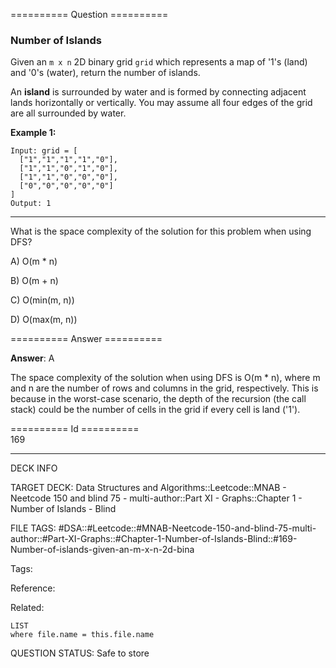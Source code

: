 ========== Question ==========  

### Number of Islands

Given an `m x n` 2D binary grid `grid` which represents a map of '1's (land) and '0's (water), return the number of islands.

An **island** is surrounded by water and is formed by connecting adjacent lands horizontally or vertically. You may assume all four edges of the grid are all surrounded by water.

**Example 1:**

```
Input: grid = [
  ["1","1","1","1","0"],
  ["1","1","0","1","0"],
  ["1","1","0","0","0"],
  ["0","0","0","0","0"]
]
Output: 1
```

---

What is the space complexity of the solution for this problem when using DFS?

A) O(m \* n)

B) O(m + n)

C) O(min(m, n))

D) O(max(m, n))  

========== Answer ==========  

**Answer**: A

The space complexity of the solution when using DFS is O(m \* n), where m and n are the number of rows and columns in the grid, respectively. This is because in the worst-case scenario, the depth of the recursion (the call stack) could be the number of cells in the grid if every cell is land ('1').

========== Id ==========  
169

---

DECK INFO

TARGET DECK: Data Structures and Algorithms::Leetcode::MNAB - Neetcode 150 and blind 75 - multi-author::Part XI - Graphs::Chapter 1 - Number of Islands - Blind

FILE TAGS: #DSA::#Leetcode::#MNAB-Neetcode-150-and-blind-75-multi-author::#Part-XI-Graphs::#Chapter-1-Number-of-Islands-Blind::#169-Number-of-islands-given-an-m-x-n-2d-bina

Tags:

Reference:

Related:

```dataview
LIST
where file.name = this.file.name
```

QUESTION STATUS: Safe to store
